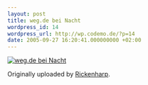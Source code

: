 ```yaml
---
layout: post
title: weg.de bei Nacht
wordpress_id: 14
wordpress_url: http://wp.codemo.de/?p=14
date: 2005-09-27 16:20:41.000000000 +02:00
---
```

[![weg.de bei Nacht](http://static.flickr.com/25/47112881_c5700d7f54_m.jpg "weg.de bei Nacht")](http://www.flickr.com/photos/69171876@N00/47112881/ "weg.de bei Nacht")

Originally uploaded by [Rickenharp](http://www.flickr.com/people/69171876@N00/).
